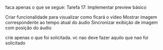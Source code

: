 faca apenas o que se segue:
Tarefa 17: Implementar preview básico

Criar funcionalidade para visualizar como ficará o vídeo
Mostrar imagem correspondente ao tempo atual do áudio
Sincronizar exibição de imagem com posição do áudio

crie apenas o que foi solicitada. vc nao deve fazer aquilo que nao foi solicitado